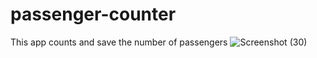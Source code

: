 # passenger-counter
This app counts and save the number of passengers
![Screenshot (30)](https://user-images.githubusercontent.com/80855573/216839711-8ad6136c-187d-4cea-9b63-f19045db3f5f.png)
